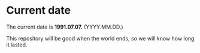 # Current date

The current date is **1991.07.07.** (YYYY.MM.DD.)

This repository will be good when the world ends, so we will know how long it lasted.